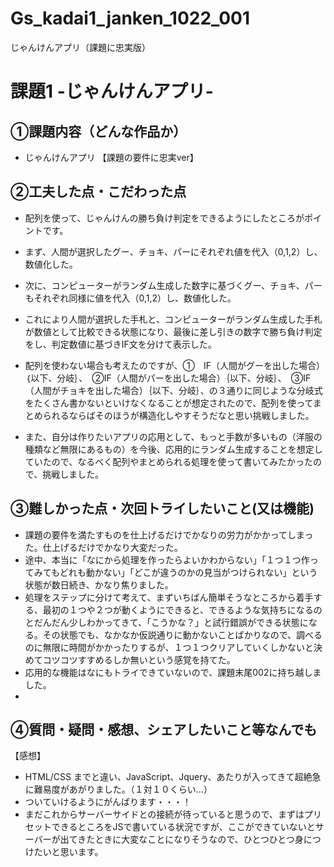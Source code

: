 # Gs_kadai1_janken_1022_001
じゃんけんアプリ（課題に忠実版）


# 課題1 -じゃんけんアプリ-

## ①課題内容（どんな作品か）

- じゃんけんアプリ 【課題の要件に忠実ver】

## ②工夫した点・こだわった点

- 配列を使って、じゃんけんの勝ち負け判定をできるようにしたところがポイントです。
- まず、人間が選択したグー、チョキ、パーにそれぞれ値を代入（0,1,2）し、数値化した。
- 次に、コンピューターがランダム生成した数字に基づくグー、チョキ、パーもそれぞれ同様に値を代入（0,1,2）し、数値化した。
- これにより人間が選択した手札と、コンピューターがランダム生成した手札が数値として比較できる状態になり、最後に差し引きの数字で勝ち負け判定をし、判定数値に基づきIF文を分けて表示した。

- 配列を使わない場合も考えたのですが、①　IF（人間がグーを出した場合）｛以下、分岐｝、　②IF（人間がパーを出した場合）｛以下、分岐｝、　③IF（人間がチョキを出した場合）｛以下、分岐｝、の３通りに同じような分岐式をたくさん書かないといけなくなることが想定されたので、配列を使ってまとめられるならばそのほうが構造化しやすそうだなと思い挑戦しました。
- また、自分は作りたいアプリの応用として、もっと手数が多いもの（洋服の種類など無限にあるもの）を今後、応用的にランダム生成することを想定していたので、なるべく配列やまとめられる処理を使って書いてみたかったので、挑戦しました。


## ③難しかった点・次回トライしたいこと(又は機能)

- 課題の要件を満たすものを仕上げるだけでかなりの労力がかかってしまった。仕上げるだけでかなり大変だった。
- 途中、本当に「なにから処理を作ったらよいかわからない」「１つ１つ作ってみてもどれも動かない」「どこが違うのかの見当がつけられない」という状態が数日続き、かなり焦りました。
- 処理をステップに分けて考えて、まずいちばん簡単そうなところから着手する、最初の１つや２つが動くようにできると、できるような気持ちになるのとだんだん少しわかってきて、「こうかな？」と試行錯誤ができる状態になる。その状態でも、なかなか仮説通りに動かないことばかりなので、調べるのに無限に時間がかかったりするが、１つ１つクリアしていくしかないと決めてコツコツすすめるしか無いという感覚を持てた。
- 応用的な機能はなにもトライできていないので、課題末尾002に持ち越しました。
- 

## ④質問・疑問・感想、シェアしたいこと等なんでも

 【感想】
- HTML/CSS までと違い、JavaScript、Jquery、あたりが入ってきて超絶急に難易度があがりました。（１対１０くらい…）
- ついていけるようにがんばります・・・！
- まだこれからサーバーサイドとの接続が待っていると思うので、まずはプリセットできるところをJSで書いている状況ですが、ここができていないとサーバーが出てきたときに大変なことになりそうなので、ひとつひとつ身につけたいと思います。

